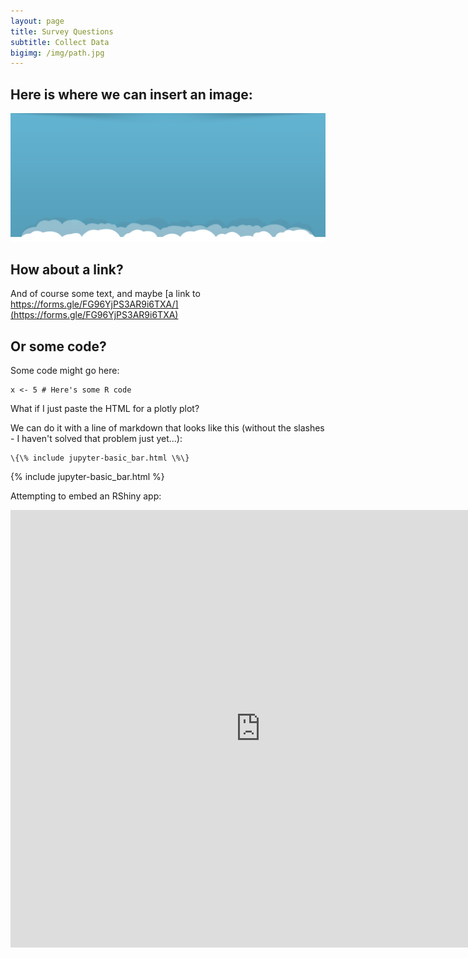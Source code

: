 ```yaml
---
layout: page
title: Survey Questions
subtitle: Collect Data
bigimg: /img/path.jpg
---
```


## Here is where we can insert an image:

![Smartphone Use Survey Logo](/img/banner_bg.jpg)

## How about a link?

And of course some text, and maybe [a link to https://forms.gle/FG96YjPS3AR9i6TXA/](https://forms.gle/FG96YjPS3AR9i6TXA)
## Or some code?

Some code might go here:

```
x <- 5 # Here's some R code
```

What if I just paste the HTML for a plotly plot?

We can do it with a line of markdown that looks like this (without the slashes - I haven't solved that problem just yet...):
```
\{\% include jupyter-basic_bar.html \%\}
```
{% include jupyter-basic_bar.html %}

Attempting to embed an RShiny app:

<div class="iframe_container">
  <iframe width="800" height="700" scrolling="yes" frameborder="no"  src="https://kerchner.shinyapps.io/rshiny-test/"> </iframe>
</div>

